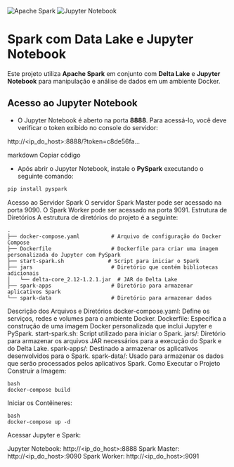 ![Apache Spark](https://img.shields.io/badge/Apache%20Spark-FDEE21?style=flat-square&logo=apachespark&logoColor=black)
![Jupyter Notebook](https://img.shields.io/badge/jupyter-%23FA0F00.svg?style=for-the-badge&logo=jupyter&logoColor=white)

# Spark com Data Lake e Jupyter Notebook

Este projeto utiliza **Apache Spark** em conjunto com **Delta Lake** e **Jupyter Notebook** para manipulação e análise de dados em um ambiente Docker.

## Acesso ao Jupyter Notebook

- O Jupyter Notebook é aberto na porta **8888**. Para acessá-lo, você deve verificar o token exibido no console do servidor:
  
http://<ip_do_host>:8888/?token=c8de56fa...

markdown
Copiar código

- Após abrir o Jupyter Notebook, instale o **PySpark** executando o seguinte comando:

```bash
pip install pyspark
```
Acesso ao Servidor Spark
O servidor Spark Master pode ser acessado na porta 9090.
O Spark Worker pode ser acessado na porta 9091.
Estrutura de Diretórios
A estrutura de diretórios do projeto é a seguinte:
```
.
├── docker-compose.yaml          # Arquivo de configuração do Docker Compose
├── Dockerfile                   # Dockerfile para criar uma imagem personalizada do Jupyter com PySpark
├── start-spark.sh              # Script para iniciar o Spark
├── jars                         # Diretório que contém bibliotecas adicionais
│   └── delta-core_2.12-1.2.1.jar  # JAR do Delta Lake
├── spark-apps                   # Diretório para armazenar aplicativos Spark
└── spark-data                   # Diretório para armazenar dados
```

Descrição dos Arquivos e Diretórios
docker-compose.yaml: Define os serviços, redes e volumes para o ambiente Docker.
Dockerfile: Especifica a construção de uma imagem Docker personalizada que inclui Jupyter e PySpark.
start-spark.sh: Script utilizado para iniciar o Spark.
jars/: Diretório para armazenar os arquivos JAR necessários para a execução do Spark e do Delta Lake.
spark-apps/: Destinado a armazenar os aplicativos desenvolvidos para o Spark.
spark-data/: Usado para armazenar os dados que serão processados pelos aplicativos Spark.
Como Executar o Projeto
Construir a Imagem:

```
bash
docker-compose build
```
Iniciar os Contêineres:
```
bash
docker-compose up -d
```
Acessar Jupyter e Spark:

Jupyter Notebook: http://<ip_do_host>:8888
Spark Master: http://<ip_do_host>:9090
Spark Worker: http://<ip_do_host>:9091

